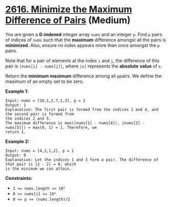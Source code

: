 # [2616. Minimize the Maximum Difference of Pairs][link] (Medium)

[link]: https://leetcode.com/problems/minimize-the-maximum-difference-of-pairs/

You are given a **0-indexed** integer array `nums` and an integer `p`. Find `p` pairs of indices of
`nums` such that the **maximum** difference amongst all the pairs is **minimized**. Also, ensure no
index appears more than once amongst the `p` pairs.

Note that for a pair of elements at the index `i` and `j`, the difference of this pair is `|nums[i] -
nums[j]|`, where `|x|` represents the **absolute** **value** of `x`.

Return the **minimum** **maximum** difference among all  `p`pairs. We define the maximum of an empty
set to be zero.

**Example 1:**

```
Input: nums = [10,1,2,7,1,3], p = 2
Output: 1
Explanation: The first pair is formed from the indices 1 and 4, and the second pair is formed from
the indices 2 and 5.
The maximum difference is max(|nums[1] - nums[4]|, |nums[2] - nums[5]|) = max(0, 1) = 1. Therefore, we
return 1.
```

**Example 2:**

```
Input: nums = [4,2,1,2], p = 1
Output: 0
Explanation: Let the indices 1 and 3 form a pair. The difference of that pair is |2 - 2| = 0, which
is the minimum we can attain.
```

**Constraints:**

- `1 <= nums.length <= 10⁵`
- `0 <= nums[i] <= 10⁹`
- `0 <= p <= (nums.length)/2`
